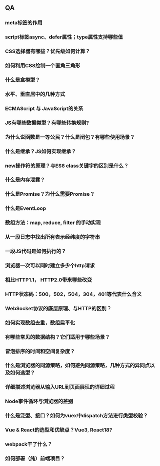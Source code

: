 ## QA

### meta标签的作用

### script标签async、defer属性；type属性支持哪些值

### CSS选择器有哪些？优先级如何计算？

### 如何利用CSS绘制一个直角三角形

### 什么是盒模型？

### 水平、垂直居中的几种方式

### ECMAScript 与 JavaScript的关系

### JS有哪些数据类型？有哪些转换规则?

### 为什么说函数是一等公民？什么是闭包？有哪些使用场景？

### 什么是继承？JS如何实现继承？

### new操作符的原理？与ES6 class关键字的区别是什么？

### 什么是内存泄露？

### 什么是Promise？为什么需要Promise？

### 什么是EventLoop

### 数组方法：map, reduce, filter 的手动实现

### 从一段日志中找出所有表示经纬度的字符串

### 一段JS代码是如何执行的？

### 浏览器一次可以同时建立多少个http请求

### 相比HTTP1.1， HTTP2.0带来哪些改变

### HTTP状态码：500，502，504，304，401等代表什么含义

### WebSocket协议的底层原理、与HTTP的区别？

### 如何实现数组去重，数组扁平化

### 有哪些常见的数据结构？它们适用于哪些场景？

### 冒泡排序的时间和空间复杂度？

### 什么是浏览器的同源策略，如何避免同源策略，几种方式的异同点以及如何选型？

### 详细描述浏览器从输入URL到页面展现的详细过程

### Node事件循环与浏览器的差别

### 什么是泛型、接口？如何为vuex中dispatch方法进行类型校验？

### Vue & React的选型和优缺点？Vue3, React18?

### webpack干了什么？

### 如何部署（纯）前端项目？